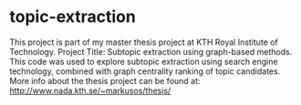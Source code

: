topic-extraction
======

This project is part of my master thesis project at KTH Royal Institute of Technology.
Project Title: Subtopic extraction using graph-based methods.
This code was used to explore subtopic extraction using search engine technology, combined with graph centrality ranking of topic candidates.
More info about the thesis project can be found at: http://www.nada.kth.se/~markusos/thesis/